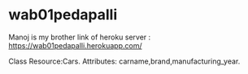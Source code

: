 # wab01pedapalli
Manoj is my brother 
link of heroku server : https://wab01pedapalli.herokuapp.com/

Class Resource:Cars. Attributes: carname,brand,manufacturing_year.
